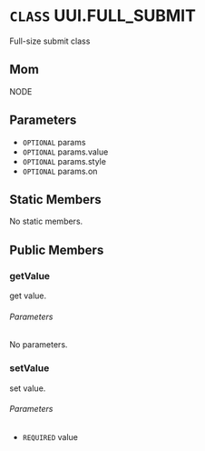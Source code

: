 # `CLASS` UUI.FULL_SUBMIT
Full-size submit class

## Mom
NODE

## Parameters
* `OPTIONAL` params 
* `OPTIONAL` params.value 
* `OPTIONAL` params.style 
* `OPTIONAL` params.on 

## Static Members
No static members.

## Public Members

### getValue
get value.
###### Parameters
No parameters.

### setValue
set value.
###### Parameters
* `REQUIRED` value
